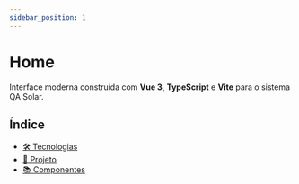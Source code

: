 ```yaml
---
sidebar_position: 1
---
```


# Home

Interface moderna construída com **Vue 3**, **TypeScript** e **Vite** para o sistema QA Solar.

## Índice

- [🛠 Tecnologias](./tools)
- [📂 Projeto](./project)
- [📚 Componentes](./components)
